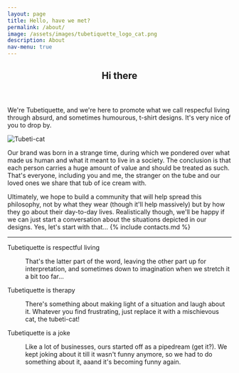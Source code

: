 ```yaml
---
layout: page
title: Hello, have we met?
permalink: /about/
image: /assets/images/tubetiquette_logo_cat.png
description: About
nav-menu: true
---
```

<!-- Main -->
<div id="main" class="alt">

<!-- One -->
<section id="one">
	<div class="inner">
		<header class="major">
			<h1>Hi there</h1>
		</header>
<!-- Content -->

<p>We're Tubetiquette, and we're here to promote what we call respecful living through absurd, and sometimes humourous, t-shirt designs. It's very nice of you to drop by.</p>

<img src="{{page.image}}" alt="Tubeti-cat">

<div class="row">
	<div class="6u 12u$(small)">
<p>Our brand was born in a strange time, during which we pondered over what made us human and what it meant to live in a society. The conclusion is that each person carries a huge amount of value and should be treated as such. 
That's everyone, including you and me, the stranger on the tube and our loved ones we share that tub of ice cream with. </p>
	</div>
	<div class="6u$ 12u$(small)">
<p>Ultimately, we hope to build a community that will help spread this philosophy, not by what they wear (though it'll help massively) but by how they go about their day-to-day lives. Realistically though, we'll be happy if we can just start a conversation about the situations depicted in our designs.
Yes, let's start with that... {% include contacts.md %}
</p></div>
</div> <!--row-->
<hr class="major" />			
	<!-- Break -->
<dl>
			<dt>Tubetiquette is respectful living</dt>
			<dd><p>That's the latter part of the word, leaving the other part up for interpretation, and sometimes down to imagination when we stretch it a bit too far... </p></dd>
			<dt>Tubetiquette is therapy</dt>
			<dd><p>There's something about making light of a situation and laugh about it. Whatever you find frustrating, just replace it with a mischievous cat, the tubeti-cat!</p></dd>
			<dt>Tubetiquette is a joke</dt>
			<dd><p>Like a lot of businesses, ours started off as a pipedream (get it?). We kept joking about it till it wasn't funny anymore, so we had to do something about it, aaand it's becoming funny again. </p></dd>
		</dl>
</div><!--inner-->
</section></div> <!--main-->
